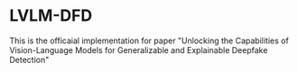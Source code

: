 # LVLM-DFD
This is the officaial implementation for paper "Unlocking the Capabilities of Vision-Language Models for Generalizable and Explainable Deepfake Detection"
